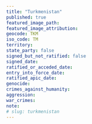 ```yaml
---
title: "Turkmenistan"
published: true
featured_image_path:
featured_image_attribution:
geocode: TKM
iso_code: TM
territory:
state_party: false
signed_but_not_ratified: false
signed_date:
ratified_or_acceded_date:
entry_into_force_date:
ratified_apic_date:
genocide:
crimes_against_humanity:
aggression:
war_crimes:
note:
# slug: turkmenistan
---
```

